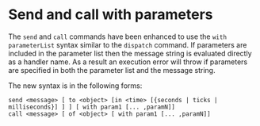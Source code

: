 # Send and call with parameters

The `send` and `call` commands have been enhanced to use the `with parameterList`
syntax similar to the `dispatch` command. If parameters are included in
the parameter list then the message string is evaluated directly as a
handler name. As a result an execution error will throw if parameters
are specified in both the parameter list and the message string.

The new syntax is in the following forms:

    send <message> [ to <object> [in <time> [{seconds | ticks | milliseconds}] ] ] [ with param1 [... ,paramN]]
    call <message> [ of <object> [ with param1 [... ,paramN]]
